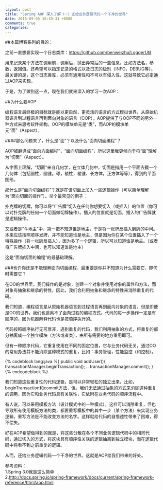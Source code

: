 ```yaml
---
layout: post
title: "Spring AOP 深入了解（一）还给业务逻辑代码一个干净的世界"
date: 2015-09-06 10:49:31 +0800
comments: true
categories: 
---
```

##本篇博客系列的目的：

之前一直想要实现一个日志类库：https://github.com/benweizhu/LoggerUtil

用来记录某个方法在调用前，调用后，抛出异常后的一些信息，比如方法名，参数，返回值。还希望可以指定记录的格式以及日志的级别（INFO，DEBUG等）。最关键的是，这个日志类库，必须有通用性和不可以有侵入性，这就导致它必定通过AOP来实现。

于是，为了做到这一点，现在我们就来深入的学习一次AOP：

##为什么要AOP

编程语言最终极的目标就是能以更自然、更灵活的语言的方式模拟世界，从原始机器语言到过程语言再到面向对象的语言（OOP）。AOP提供了与OOP不同的另外一种方式来思考软件架构。OOP的模块单元是“类”，而AOP的模块单元“面”（Aspect）。

####那么问题来了，什么是“面”？以及什么“面向切面编程”？

AOP被翻译成“面向方面编程”，“面向切面编程”，所以这里我更倾向于将“面”理解为“切面”（Aspect）。

从字面上理解，“切面”来自几何学，在立体几何中，切面是指用一个平面去截一个几何体（包括圆柱，圆锥，球，棱柱，棱锥、长方体，正方体等等），得到的平面图形。

那什么是“面向切面编程”？就是在该切面上加入一些逻辑操作（可以简单理解为“面向切面的操作”）。举个最常见的例子：

扑克牌的切牌，你可以将“广告牌”切入在任何你想要切入（或插入）的位置（你可以对扑克牌的任何一个切面做切牌操作）。插入的位置就是切面，插入的广告牌就是逻辑操作。

又或者是“斗地主”中，第一把不知道谁是地主，于是将一张牌反插入到牌的中间。本来应该按照顺序发牌，并不能知道谁是地主，但是因为你在某个位置插入了一个特殊操作（将一张牌反插入），因为多了一个逻辑，所以可以知道谁是地主。（或者将广告牌插入中间，也可以知道谁是地主）

这是“面向切面的编程”的最基础理解。

###也许你还是不能理解面向切面编程，最重要是你并不知道为什么需要它，即何时需要它？

在OO的世界里，我们操作的是对象，创建一个对象并使用对象的属性和方法，而对象有抽象和继承的特性，因此，我们会利用抽象和继承的特性来消除重复的代码。

我们知道，编程语言是从原始机器语言到过程语言再到面向对象的语言，但是即便是OO的世界，我们也逃离不了面向过程的编程方式，代码的每一步操作一定是有顺序的，因为机器解释代码也是按顺序执行的。

代码按照顺序执行无可厚非，遇到重复的代码，我们利用抽象的方式，将重复的部分抽离成一个独立模块（方法或者类），由所有需要的地方重用即可。

但有一种顺序代码，它重复使用在不同的固定位置，它与业务代码无关，通过OO的常用办法并不能消除这种模式的重复，比如：事务管理，性能监控（和控制）。

{% codeblock lang:java %}
public void addUser(){
	transactionManager.beginTransaction();
	..
	transactionManager.commit();
}
{% endcodeblock %}

我们知道这些重复性的代码逻辑，是可以非常轻松的独立出来，比如，beginTransaction和commit方法，但，我们无法通过抽象的方式来消除这种重复的调用，因为它和业务代码具有关联性，它依附在业务代码的顺序流程中。

有人说，可以采用模板方法（设计模式中的一种模式），这样可以消除重复，但也导致所有使用模板方法的类，都要重写模板中的其中一步（某个方法）来实现业务逻辑，重写方法是不能改变方法的名字。这样就给代码的自描述性带来了困难，得不偿失。

好在AOP希望做得到的就是，将这些分散在各个不同业务逻辑代码中的相同代码，通过切入的方式，将这块具有顺序性关联的逻辑抽离到独立模块，而在逻辑代码中将看不到之前重复的逻辑。

从而，还给业务逻辑代码一个干净的世界。这就是AOP给我们带来的好处。

参考资料：    
1.Spring 3.0就是这么简单    
2.http://docs.spring.io/spring-framework/docs/current/spring-framework-reference/html/aop.html






